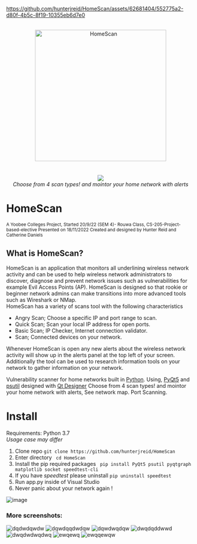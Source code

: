 

https://github.com/hunterjreid/HomeScan/assets/62681404/552775a2-d80f-4b5c-8f19-10355eb6d7e0



<p align="center">
	<br>
    	<img width="350px" style="margin-bottom:20px;" src="https://user-images.githubusercontent.com/62681404/191140983-4e4e9a96-bd8a-4ee9-a5ba-532f5b73a4c2.png" alt="HomeScan"/><br>
    	<br>
	<img src="https://user-images.githubusercontent.com/62681404/199938369-7729a1a6-6aa5-45ce-8584-fcb24c93df1f.png">
	<br>
    	<i>Choose from 4 scan types! and mointor your home network with alerts</i>
	<br>
</p>

# HomeScan
<sub>A Yoobee Colleges Project, Started 20/9/22 (SEM 4)- Rouwa Class, CS-205-Project-based-elective Presented on 18/11/2022 Created and designed by Hunter Reid and Catherine Daniels</sub>
## What is HomeScan?
HomeScan is an application that monitors all underlining wireless network activity and can be used to help wireless network administrators to discover, diagnose and prevent network issues such as vulnerabilities for example Evil Access Points (AP). HomeScan is designed so that rookie or beginner network admins can make transitions into more advanced tools such as Wireshark or NMap.  
HomeScan has a variety of scans tool with the following characteristics  
- Angry Scan; Choose a specific IP and port range to scan.
- Quick Scan; Scan your local IP address for open ports.
- Basic Scan; IP Checker, Internet connection validator.
- Scan; Connected devices on your network.  

Whenever HomeScan is open any new alerts about the wireless network activity will show up in the alerts panel at the top left of your screen. Additionally the tool can be used to research information tools on your network to gather information on your network. 


Vulnerability scanner for home networks built in [Python](https://www.python.org/). Using, [PyQt5](https://doc.qt.io/qtforpython/) and [psutil](https://psutil.readthedocs.io/en/latest/) designed with [Qt Designer](https://build-system.fman.io/qt-designer-download) Choose from 4 scan types! and mointor your home network with alerts, See network map. Port Scanning.
# Install
Requirements: Python 3.7  
<i>Usage case may differ</i>
1. Clone repo ```git clone https://github.com/hunterjreid/HomeScan```
2. Enter directory ``` cd HomeScan```
3. Install the pip required packages ``` pip install PyQt5 psutil pyqtgraph matplotlib socket speedtest-cli```
4. If you have *speedtest* please uninstall ```pip uninstall speedtest``` 
5. Run app.py inside of Visual Studio
6. Never panic about your network again !

![image](https://user-images.githubusercontent.com/62681404/202837741-3f1ad456-08a6-42a3-85ae-0360b10c6d00.png)
### More screenshots:
![dqdwdqwdw](https://user-images.githubusercontent.com/62681404/203746553-13bf442a-4d85-496f-b1b3-4bde3ce41078.JPG)
![dqwdqqdwdqw](https://user-images.githubusercontent.com/62681404/203746565-f0a7c88b-0ba0-4644-8e22-41a15b5b6c08.JPG)
![dqwdwqdqw](https://user-images.githubusercontent.com/62681404/203746581-8fab5681-e529-41b2-91f5-791a5304a5b8.JPG)
![dwqdqddwwd](https://user-images.githubusercontent.com/62681404/203746594-402a4400-5a8b-467b-afce-5fcc8119d435.JPG)
![dwqdwdwqdwq](https://user-images.githubusercontent.com/62681404/203746609-b296192b-59eb-4e21-965b-752901944abf.JPG)
![ewqewq](https://user-images.githubusercontent.com/62681404/203746624-e3298aa1-4c33-4518-b9c4-b5811654b6b6.JPG)
![ewqqewqw](https://user-images.githubusercontent.com/62681404/203746631-ea4c89a9-f902-4bf1-9611-bd3f63ed8a00.JPG)
